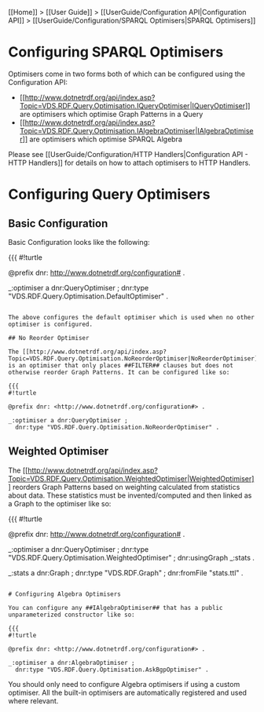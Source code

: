[[Home]] > [[User Guide]] > [[UserGuide/Configuration API|Configuration API]] > [[UserGuide/Configuration/SPARQL Optimisers|SPARQL Optimisers]]

# Configuring SPARQL Optimisers 

Optimisers come in two forms both of which can be configured using the Configuration API:

* [[http://www.dotnetrdf.org/api/index.asp?Topic=VDS.RDF.Query.Optimisation.IQueryOptimiser|IQueryOptimiser]] are optimisers which optimise Graph Patterns in a Query
* [[http://www.dotnetrdf.org/api/index.asp?Topic=VDS.RDF.Query.Optimisation.IAlgebraOptimiser|IAlgebraOptimiser]] are optimisers which optimise SPARQL Algebra

Please see [[UserGuide/Configuration/HTTP Handlers|Configuration API - HTTP Handlers]] for details on how to attach optimisers to HTTP Handlers.

# Configuring Query Optimisers 

## Basic Configuration 

Basic Configuration looks like the following:

{{{
#!turtle

@prefix dnr: <http://www.dotnetrdf.org/configuration#> .

_:optimiser a dnr:QueryOptimiser ;
  dnr:type "VDS.RDF.Query.Optimisation.DefaultOptimiser" .
```

The above configures the default optimiser which is used when no other optimiser is configured.

## No Reorder Optimiser 

The [[http://www.dotnetrdf.org/api/index.asp?Topic=VDS.RDF.Query.Optimisation.NoReorderOptimiser|NoReorderOptimiser]] is an optimiser that only places ##FILTER## clauses but does not otherwise reorder Graph Patterns. It can be configured like so:

{{{
#!turtle

@prefix dnr: <http://www.dotnetrdf.org/configuration#> .

_:optimiser a dnr:QueryOptimiser ;
  dnr:type "VDS.RDF.Query.Optimisation.NoReorderOptimiser" .
```

## Weighted Optimiser 

The [[http://www.dotnetrdf.org/api/index.asp?Topic=VDS.RDF.Query.Optimisation.WeightedOptimiser|WeightedOptimiser]] reorders Graph Patterns based on weighting calculated from statistics about data. These statistics must be invented/computed and then linked as a Graph to the optimiser like so:

{{{
#!turtle

@prefix dnr: <http://www.dotnetrdf.org/configuration#> .

_:optimiser a dnr:QueryOptimiser ;
  dnr:type "VDS.RDF.Query.Optimisation.WeightedOptimiser" ;
  dnr:usingGraph _:stats .

_:stats a dnr:Graph ;
  dnr:type "VDS.RDF.Graph" ;
  dnr:fromFile "stats.ttl" .
```

# Configuring Algebra Optimisers 

You can configure any ##IAlgebraOptimiser## that has a public unparameterized constructor like so:

{{{
#!turtle

@prefix dnr: <http://www.dotnetrdf.org/configuration#> .

_:optimiser a dnr:AlgebraOptimiser ;
  dnr:type "VDS.RDF.Query.Optimisation.AskBgpOptimiser" .
```

You should only need to configure Algebra optimisers if using a custom optimiser. All the built-in optimisers are automatically registered and used where relevant.